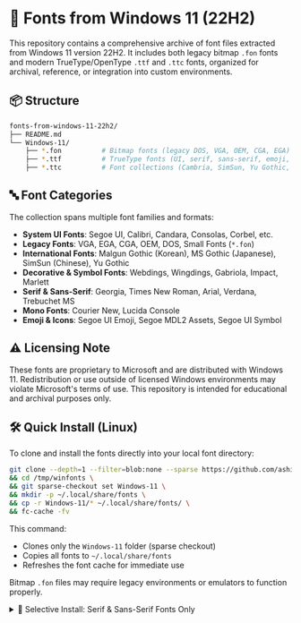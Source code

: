 # 📁 Fonts from Windows 11 (22H2)

This repository contains a comprehensive archive of font files extracted from Windows 11 version 22H2. It includes both legacy bitmap `.fon` fonts and modern TrueType/OpenType `.ttf` and `.ttc` fonts, organized for archival, reference, or integration into custom environments.

## 📦 Structure

```bash
fonts-from-windows-11-22h2/
├── README.md
└── Windows-11/
    ├── *.fon          # Bitmap fonts (legacy DOS, VGA, OEM, CGA, EGA)
    ├── *.ttf          # TrueType fonts (UI, serif, sans-serif, emoji, etc.)
    ├── *.ttc          # Font collections (Cambria, SimSun, Yu Gothic, etc.)
```

## 🔤 Font Categories

The collection spans multiple font families and formats:

- **System UI Fonts**: Segoe UI, Calibri, Candara, Consolas, Corbel, etc.
- **Legacy Fonts**: VGA, EGA, CGA, OEM, DOS, Small Fonts (`*.fon`)
- **International Fonts**: Malgun Gothic (Korean), MS Gothic (Japanese), SimSun (Chinese), Yu Gothic
- **Decorative & Symbol Fonts**: Webdings, Wingdings, Gabriola, Impact, Marlett
- **Serif & Sans-Serif**: Georgia, Times New Roman, Arial, Verdana, Trebuchet MS
- **Mono Fonts**: Courier New, Lucida Console
- **Emoji & Icons**: Segoe UI Emoji, Segoe MDL2 Assets, Segoe UI Symbol

## ⚠️ Licensing Note

These fonts are proprietary to Microsoft and are distributed with Windows 11. Redistribution or use outside of licensed Windows environments may violate Microsoft's terms of use. This repository is intended for educational and archival purposes only.

## 🛠️ Quick Install (Linux)

To clone and install the fonts directly into your local font directory:

```bash
git clone --depth=1 --filter=blob:none --sparse https://github.com/ashik-maybe/fonts-from-windows-11-22h2.git /tmp/winfonts \
&& cd /tmp/winfonts \
&& git sparse-checkout set Windows-11 \
&& mkdir -p ~/.local/share/fonts \
&& cp -r Windows-11/* ~/.local/share/fonts/ \
&& fc-cache -fv
```

This command:

- Clones only the `Windows-11` folder (sparse checkout)
- Copies all fonts to `~/.local/share/fonts`
- Refreshes the font cache for immediate use

Bitmap `.fon` files may require legacy environments or emulators to function properly.

<details>

<summary>🧵 Selective Install: Serif & Sans-Serif Fonts Only</summary>

If you only want to install classic serif and sans-serif fonts (e.g., Georgia, Times New Roman, Arial, Verdana, Trebuchet MS), use this filtered install:

```bash
git clone --depth=1 --filter=blob:none --sparse https://github.com/ashik-maybe/fonts-from-windows-11-22h2.git /tmp/winfonts \
&& cd /tmp/winfonts \
&& git sparse-checkout set Windows-11 \
&& mkdir -p ~/.local/share/fonts \
&& find Windows-11 -type f \( \
  -iname "georgia*.ttf" -o \
  -iname "times*.ttf"   -o \
  -iname "arial*.ttf"   -o \
  -iname "verdana*.ttf" -o \
  -iname "trebuc*.ttf"  \) \
  -exec cp {} ~/.local/share/fonts/ \; \
&& fc-cache -fv
```

This command:

- Installs only serif and sans-serif `.ttf` fonts
- Skips bitmap `.fon` files and other font types
- Keeps your font directory minimal and focused

> You can customize the `find` pattern to include or exclude additional families as needed.

</details>
